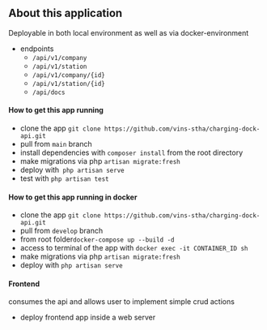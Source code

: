 
## About this application
Deployable in both local environment as well as via docker-environment
- endpoints
    - `/api/v1/company `
    -  `/api/v1/station`
    -  `/api/v1/company/{id}`
    -  `/api/v1/station/{id}`
    -  `/api/docs    `
#### How to get this app running
- clone the app `git clone https://github.com/vins-stha/charging-dock-api.git`
- pull from `main` branch 
- install dependencies with `composer install` from the root directory
- make migrations via php `artisan migrate:fresh`
- deploy with` php artisan serve`
- test with  `php artisan test`

#### How to get this app running in docker
- clone the app `git clone https://github.com/vins-stha/charging-dock-api.git`
- pull from `develop` branch 
- from root folder` docker-compose up --build -d `
- access to terminal of the app with `docker exec -it CONTAINER_ID sh`
- make migrations via php `artisan migrate:fresh`
- deploy with `php artisan serve`

####  Frontend
 consumes the api and allows user to implement simple crud actions
- deploy frontend app inside a web server

